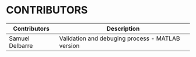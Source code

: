 # CONTRIBUTORS
| Contributors            | Description  |
| ----------------------- | ------------ |
| Samuel Delbarre         | Validation and debuging process - MATLAB version |

